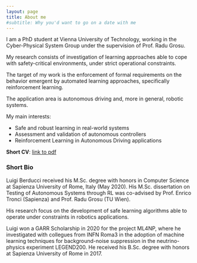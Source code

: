 ```yaml
---
layout: page
title: About me
#subtitle: Why you'd want to go on a date with me
---
```


I am a PhD student at Vienna University of Technology,
working in the Cyber-Physical System Group under the supervision of Prof. Radu Grosu.

My research consists of investigation of learning approaches able to
cope with safety-critical environments, under strict operational constraints.

The target of my work is the enforcement of formal requirements on the behavior
emergent by automated learning approaches, specifically reinforcement learning.

The application area is autonomous driving and, more in general, robotic systems.

My main interests:
- Safe and robust learning in real-world systems
- Assessment and validation of autonomous controllers
- Reinforcement Learning in Autonomous Driving applications

**Short CV**: [link to pdf](assets/resources/BerducciLuigi_ResumeEng_Jan2023.pdf)


### Short Bio
Luigi Berducci received his M.Sc. degree with honors in Computer Science
at Sapienza University of Rome, Italy (May 2020).
His M.Sc. dissertation on Testing of Autonomous Systems through RL
was co-advised by Prof. Enrico Tronci (Sapienza) and Prof. Radu Grosu (TU Wien).

His research focus on the development of safe learning algorithms able to
operate under constraints in robotics applications.

Luigi won a GARR Scholarship in 2020 for the project ML4NP, where he investigated
with collegues from INFN Roma3 in the adoption of machine learning techniques
for background-noise suppression in the neutrino-physics experiment LEGEND200.
He received his B.Sc. degree with honors at Sapienza University of Rome in 2017.
